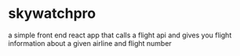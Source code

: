 # skywatchpro
a simple front end react app that calls a flight api and gives you flight information about a given airline and flight number
